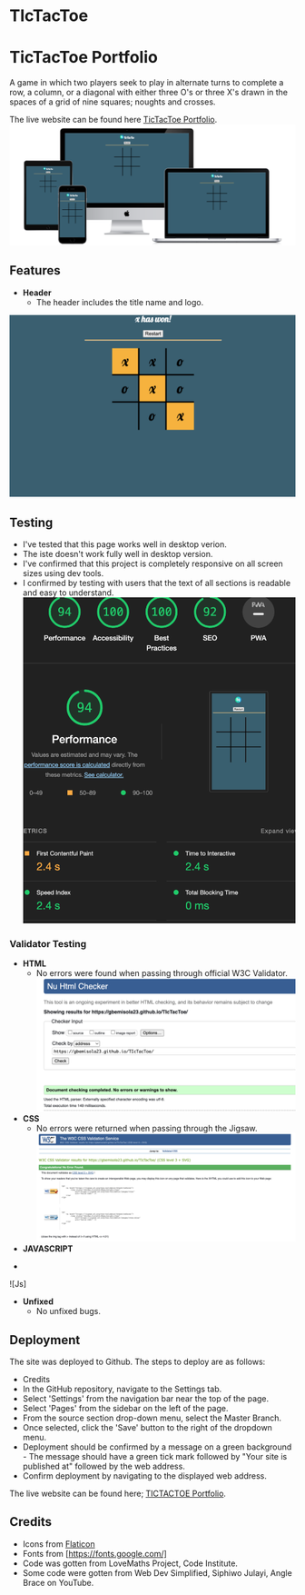 
# TIcTacToe
# TicTacToe Portfolio

A game in which two players seek to play in alternate turns to complete a row, a column, or a diagonal with either three O's or three X's drawn in the spaces of a grid of nine squares; noughts and crosses.

The live website can be found here [TicTacToe Portfolio](https://gbemisola23.github.io/TIcTacToe/).
![Responsive](assets/images/all-devices-black.png)


## Features

* **Header**
  - The header includes the title name and logo.

![intro](assets/images/tictacgame.png)




## Testing

* I've tested that this page works well in desktop verion.
* The iste doesn't work fully well in desktop version.
* I've confirmed that this project is completely responsive on all screen sizes using dev tools.
* I confirmed by testing with users that the text of all sections is readable and easy to understand.
![responsiveness](assets/images/tictacaccessibility.png)


### Validator Testing

  * **HTML** 
    - No errors were found when passing through official W3C Validator.
![checker](assets/images/tictac-html-validator.png)
  * **CSS**
    - No errors were returned when passing through the Jigsaw.
    ![css](assets/images/tictactoecssscreenshot.png)
  * **JAVASCRIPT**
  -
  ![Js]

  
  * **Unfixed**    
    - No unfixed bugs.
 
     
## Deployment

The site was deployed to Github. The steps to deploy are as follows:
   - Credits
- In the GitHub repository, navigate to the Settings tab.
- Select 'Settings' from the navigation bar near the top of the page.
- Select 'Pages' from the sidebar on the left of the page.
- From the source section drop-down menu, select the Master Branch.
- Once selected, click the 'Save' button to the right of the dropdown menu.
- Deployment should be confirmed by a message on a green background - The message should have a green tick mark followed by "Your site is published at" followed by the web address.
- Confirm deployment by navigating to the displayed web address.

 The live website can be found here; [TICTACTOE Portfolio](https://gbemisola23.github.io/TIcTacToe/).
  
 
## Credits

* Icons from [Flaticon](fhttps://www.flaticon.com/)
* Fonts from [https://fonts.google.com/]
* Code was gotten from LoveMaths Project, Code Institute.
* Some code were  gotten from Web Dev Simplified, Siphiwo Julayi, Angle Brace on YouTube.
